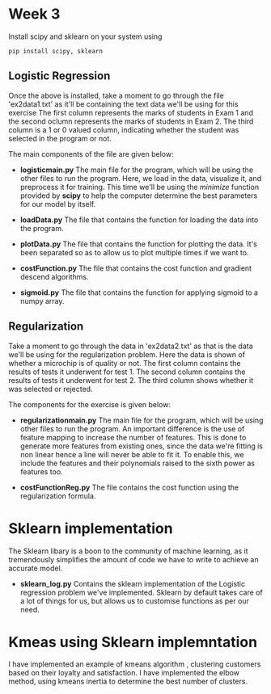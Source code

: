 
# Week 3
Install scipy and sklearn on your system using 
```
pip install scipy, sklearn
```
## Logistic Regression

Once the above is installed, take a moment to go through the file 'ex2data1.txt' as it'll be containing the text data we'll be using for this exercise
The first column represents the marks of students in Exam 1 and the second oclumn represents the marks of students in Exam 2. The third column is a 1 or 0 valued column, indicating whether the student was selected in the program or not.

The main components of  the file are given below:
* __logisticmain.​py__
The main file for the program, which will be using the other files to run the program. Here, we load in the data, visualize it, and preprocess it for training. This time we'll be using the _minimize_ function provided by **scipy** to help the computer determine the best parameters for our model by itself.

* __loadData.​py__
The file that contains the function for loading the data into the program.

* __plotData.​py__
The file that contains the function for plotting the data. It's been separated so as to allow us to plot multiple times if we want to.

* __costFunction.​py__
The file that contains the cost function and gradient descend algorithms.

* __sigmoid.​py__
The file that contains the function for applying sigmoid to a numpy array.


## Regularization
Take a moment to go through the data in 'ex2data2.txt' as that is the data we'll be using for the regularization problem.
Here the data is shown of whether a microchip is of quality or not.
The first column contains the results of tests it underwent for test 1.
The second column contains the results of tests it underwent for test 2.
The third column shows whether it was selected or rejected.

The components for the exercise is given below:

* __regularizationmain.​py__
The main file for the program, which will be using other files to  run the program.
An important difference is the use of feature mapping to increase the number of features. This is done to generate more features from existing ones, since the data we're fitting is non linear hence a line will never be able to fit it. 
To enable this, we include the features and their polynomials raised to the sixth power as features too.

* __costFunctionReg.​py__
The file contains the cost function using the regularization formula.
# Sklearn implementation
The Sklearn libary is a boon to the community of machine learning, as it tremendously simplifies the amount of code we have to write to achieve an accurate model. 
* __sklearn_log.py__
Contains the sklearn implementation of the Logistic regression problem we've implemented. Sklearn by default takes care of a lot of things for us, but allows us to customise functions as per our need. 
# Kmeas using Sklearn implemntation
I have implemented an example of kmeans algorithm , clustering customers based on their loyalty and satisfaction. 
I have implemented the elbow method, using kmeans inertia to determine the best number of clusters.
